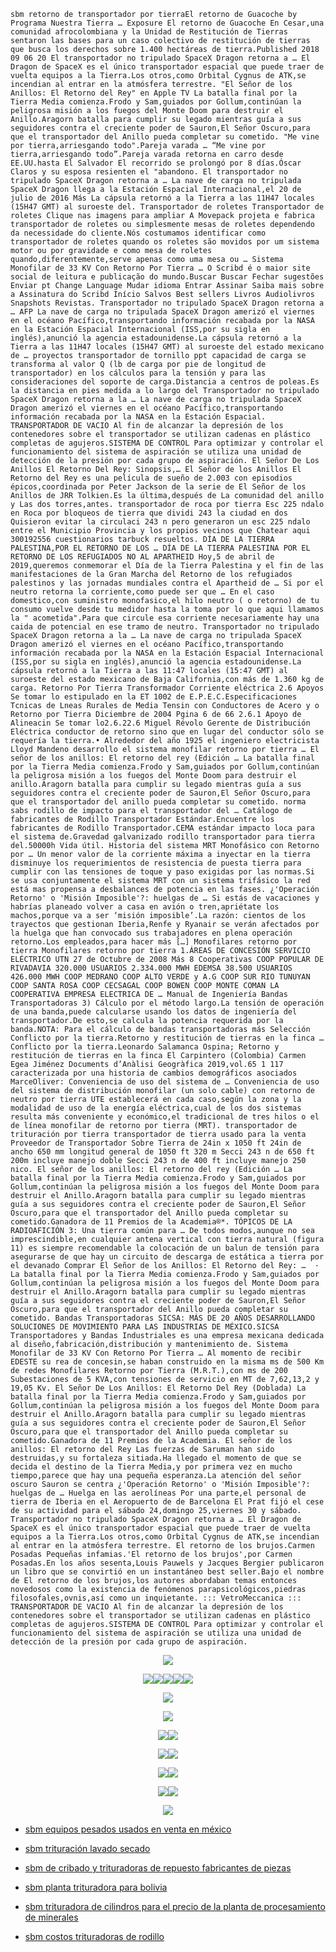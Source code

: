 
```
sbm retorno de transportador por tierraEl retorno de Guacoche by Programa Nuestra Tierra … Exposure El retorno de Guacoche En Cesar,una comunidad afrocolombiana y la Unidad de Restitución de Tierras sentaron las bases para un caso colectivo de restitución de tierras que busca los derechos sobre 1.400 hectáreas de tierra.Published 2018 09 06 20 El transportador no tripulado SpaceX Dragon retorna a … El Dragon de SpaceX es el único transportador espacial que puede traer de vuelta equipos a la Tierra.Los otros,como Orbital Cygnus de ATK,se incendian al entrar en la atmósfera terrestre. "El Señor de los Anillos: El Retorno del Rey" en Apple TV La batalla final por la Tierra Media comienza.Frodo y Sam,guiados por Gollum,continúan la peligrosa misión a los fuegos del Monte Doom para destruir el Anillo.Aragorn batalla para cumplir su legado mientras guía a sus seguidores contra el creciente poder de Sauron,El Señor Oscuro,para que el transportador del Anillo pueda completar su cometido. "Me vine por tierra,arriesgando todo".Pareja varada … “Me vine por tierra,arriesgando todo”.Pareja varada retorna en carro desde EE.UU.hasta El Salvador El recorrido se prolongó por 8 días.Óscar Claros y su esposa resienten el "abandono. El transportador no tripulado SpaceX Dragon retorna a … La nave de carga no tripulada SpaceX Dragon llega a la Estación Espacial Internacional,el 20 de julio de 2016 Más La cápsula retornó a la Tierra a las 11H47 locales (15H47 GMT) al suroeste del. Transportador de roletes Transportador de roletes Clique nas imagens para ampliar A Movepack projeta e fabrica transportador de roletes ou simplesmente mesas de roletes dependendo da necessidade do cliente.Nós costumamos identificar como transportador de roletes quando os roletes são movidos por um sistema motor ou por gravidade e como mesa de roletes quando,diferentemente,serve apenas como uma mesa ou … Sistema Monofilar de 33 KV Con Retorno Por Tierra … O Scribd é o maior site social de leitura e publicação do mundo.Buscar Buscar Fechar sugestões Enviar pt Change Language Mudar idioma Entrar Assinar Saiba mais sobre a Assinatura do Scribd Início Salvos Best sellers Livros Audiolivros Snapshots Revistas. Transportador no tripulado SpaceX Dragon retorna a … AFP La nave de carga no tripulada SpaceX Dragon amerizó el viernes en el océano Pacífico,transportando información recabada por la NASA en la Estación Espacial Internacional (ISS,por su sigla en inglés),anunció la agencia estadounidense.La cápsula retornó a la Tierra a las 11H47 locales (15H47 GMT) al suroeste del estado mexicano de … proyectos transportador de tornillo ppt capacidad de carga se transforma al valor Q (lb de carga por pie de longitud de transportador) en los cálculos para la tensión y para las consideraciones del soporte de carga.Distancia a centros de poleas.Es la distancia en pies medida a lo largo del Transportador no tripulado SpaceX Dragon retorna a la … La nave de carga no tripulada SpaceX Dragon amerizó el viernes en el océano Pacífico,transportando información recabada por la NASA en la Estación Espacial. TRANSPORTADOR DE VACIO Al fin de alcanzar la depresión de los contenedores sobre el transportador se utilizan cadenas en plástico completas de agujeros.SISTEMA DE CONTROL Para optimizar y controlar el funcionamiento del sistema de aspiración se utiliza una unidad de detección de la presión por cada grupo de aspiración. El Señor De Los Anillos El Retorno Del Rey: Sinopsis,… El Señor de los Anillos El Retorno del Rey es una película de sueño de 2.003 con episodios épicos,coordinada por Peter Jackson de la serie de El Señor de los Anillos de JRR Tolkien.Es la última,después de La comunidad del anillo y Las dos torres,antes. transportador de roca por tierra Esc 225 ndalo en Roca por bloqueos de tierra que dividi 243 la ciudad en dos Quisieron evitar la circulaci 243 n pero generaron un esc 225 ndalo entre el Municipio Provincia y los propios vecinos que Chatear aqui 300192556 cuestionarios tarbuck resueltos. DÍA DE LA TIERRA PALESTINA,POR EL RETORNO DE LOS … DÍA DE LA TIERRA PALESTINA POR EL RETORNO DE LOS REFUGIADOS NO AL APARTHEID Hoy,5 de abril de 2019,queremos conmemorar el Día de la Tierra Palestina y el fin de las manifestaciones de la Gran Marcha del Retorno de los refugiados palestinos y las jornadas mundiales contra el Apartheid de … Si por el neutro retorna la corriente,como puede ser que … En el caso domestico,con suministro monofasico,el hilo neutro ( o retorno) de tu consumo vuelve desde tu medidor hasta la toma por lo que aqui llamamos la " acometida".Para que circule esa corriente necesariamente hay una caida de potencial en ese tramo de neutro. Transportador no tripulado SpaceX Dragon retorna a la … La nave de carga no tripulada SpaceX Dragon amerizó el viernes en el océano Pacífico,transportando información recabada por la NASA en la Estación Espacial Internacional (ISS,por su sigla en inglés),anunció la agencia estadounidense.La cápsula retornó a la Tierra a las 11:47 locales (15:47 GMT) al suroeste del estado mexicano de Baja California,con más de 1.360 kg de carga. Retorno Por Tierra Transformador Corriente eléctrica 2.6 Apoyos Se tomar lo estipulado en la ET 1002 de E.P.E.C.Especificaciones Tcnicas de Lneas Rurales de Media Tensin con Conductores de Acero y o Retorno por Tierra Diciembre de 2004 Pgina 6 de 66 2.6.1 Apoyo de Alineacin Se tomar lo2.6.22.6 Miguel Révolo Gerente de Distribución Eléctrica conductor de retorno sino que en lugar del conductor sólo se requería la tierra.• Alrededor del año 1925 el ingeniero electricista Lloyd Mandeno desarrollo el sistema monofilar retorno por tierra … ‎El señor de los anillos: El retorno del rey (Edición … La batalla final por la Tierra Media comienza.Frodo y Sam,guiados por Gollum,continúan la peligrosa misión a los fuegos del Monte Doom para destruir el anillo.Aragorn batalla para cumplir su legado mientras guía a sus seguidores contra el creciente poder de Sauron,El Señor Oscuro,para que el transportador del anillo pueda completar su cometido. norma sabs rodillo de impacto para el transportador del … Catálogo de fabricantes de Rodillo Transportador Estándar.Encuentre los fabricantes de Rodillo Transportador.CEMA estándar impacto loca para el sistema de.Gravedad galvanizado rodillo transportador para tierra del.50000h Vida útil. Historia del sistema MRT Monofásico con Retorno por … Un menor valor de la corriente máxima a inyectar en la tierra disminuye los requerimientos de resistencia de puesta tierra para cumplir con las tensiones de toque y paso exigidas por las normas.Si se usa conjuntamente el sistema MRT con un sistema trifásico la red está mas propensa a desbalances de potencia en las fases. ¿'Operación Retorno' o 'Misión Imposible'?: huelgas de … Si estás de vacaciones y habrías planeado volver a casa en avión o tren,apriétate los machos,porque va a ser ‘misión imposible’.La razón: cientos de los trayectos que gestionan Iberia,Renfe y Ryanair se verán afectados por la huelga que han convocado sus trabajadores en plena operación retorno.Los empleados,para hacer más […] Monofilares retorno por tierra Monofilares retorno por tierra 1.ÁREAS DE CONCESIÓN SERVICIO ELÉCTRICO UTN 27 de Octubre de 2008 Más 8 Cooperativas COOP POPULAR DE RIVADAVIA 320.000 USUARIOS 2.334.000 MWH EDEMSA 38.500 USUARIOS 426.000 MWH COOP MEDRANO COOP ALTO VERDE y A.G COOP SUR RIO TUNUYAN COOP SANTA ROSA COOP CECSAGAL COOP BOWEN COOP MONTE COMAN LA COOPERATIVA EMPRESA ELECTRICA DE … Manual de Ingeniería Bandas Transportadoras 3) Cálculo por el método largo.La tensión de operación de una banda,puede calcularse usando los datos de ingeniería del transportador.De esto,se calcula la potencia requerida por la banda.NOTA: Para el cálculo de bandas transportadoras más Selección Conflicto por la tierra.Retorno y restitución de tierras en la finca … Conflicto por la tierra.Leonardo Salamanca Ospina; Retorno y restitución de tierras en la finca El Carpintero (Colombia) Carmen Egea Jiménez Documents d’Anàlisi Geogràfica 2019,vol.65 1 117 caracterizada por una historia de cambios demográficos asociados MarceOliver: Conveniencia de uso del sistema de … Conveniencia de uso del sistema de distribución monofilar (un solo cable) con retorno de neutro por tierra UTE establecerá en cada caso,según la zona y la modalidad de uso de la energía eléctrica,cual de los dos sistemas resulta más conveniente y económico,el tradicional de tres hilos o el de línea monofilar de retorno por tierra (MRT). transportador de trituración por tierra transportador de tierra usado para la venta Proveedor de Transportador Sobre Tierra de 24in x 1050 ft 24in de ancho 650 mm longitud general de 1050 ft 320 m Secci 243 n de 650 ft 200m incluye manejo doble Secci 243 n de 400 ft incluye manejo 250 nico. El señor de los anillos: El retorno del rey (Edición … La batalla final por la Tierra Media comienza.Frodo y Sam,guiados por Gollum,continúan la peligrosa misión a los fuegos del Monte Doom para destruir el Anillo.Aragorn batalla para cumplir su legado mientras guía a sus seguidores contra el creciente poder de Sauron,El Señor Oscuro,para que el transportador del Anillo pueda completar su cometido.Ganadora de 11 Premios de la Academia®*. TÓPICOS DE LA RADIOAFICIÓN 3: Una tierra común para … De todos modos,aunque no sea imprescindible,en cualquier antena vertical con tierra natural (figura 11) es siempre recomendable la colocación de un balun de tensión para asegurarse de que hay un circuito de descarga de estática a tierra por el devanado Comprar El Señor de los Anillos: El Retorno del Rey: …  · La batalla final por la Tierra Media comienza.Frodo y Sam,guiados por Gollum,continúan la peligrosa misión a los fuegos del Monte Doom para destruir el Anillo.Aragorn batalla para cumplir su legado mientras guía a sus seguidores contra el creciente poder de Sauron,El Señor Oscuro,para que el transportador del Anillo pueda completar su cometido. Bandas Transportadoras SICSA: MÁS DE 20 AÑOS DESARROLLANDO SOLUCIONES DE MOVIMIENTO PARA LAS INDUSTRIAS DE MÉXICO.SICSA Transportadores y Bandas Industriales es una empresa mexicana dedicada al diseño,fabricación,distribución y mantenimiento de. Sistema Monofilar de 33 KV Con Retorno Por Tierra … Al momento de recibir EDESTE su rea de concesin,se haban construido en la misma ms de 500 Km de redes Monofilares Retorno por Tierra (M.R.T.),con ms de 200 Subestaciones de 5 KVA,con tensiones de servicio en MT de 7,62,13,2 y 19,05 Kv. El Señor De Los Anillos: El Retorno Del Rey (Doblada) La batalla final por la Tierra Media comienza.Frodo y Sam,guiados por Gollum,continúan la peligrosa misión a los fuegos del Monte Doom para destruir el Anillo.Aragorn batalla para cumplir su legado mientras guía a sus seguidores contra el creciente poder de Sauron,El Señor Oscuro,para que el transportador del Anillo pueda completar su cometido.Ganadora de 11 Premios de la Academia. El señor de los anillos: El retorno del Rey Las fuerzas de Saruman han sido destruidas,y su fortaleza sitiada.Ha llegado el momento de que se decida el destino de la Tierra Media,y por primera vez en mucho tiempo,parece que hay una pequeña esperanza.La atención del señor oscuro Sauron se centra ¿'Operación Retorno' o 'Misión Imposible'?: huelgas de … Huelga en las aerolíneas Por una parte,el personal de tierra de Iberia en el Aeropuerto de de Barcelona El Prat fijó el cese de su actividad para el sábado 24,domingo 25,viernes 30 y sábado. Transportador no tripulado SpaceX Dragon retorna a … El Dragon de SpaceX es el único transportador espacial que puede traer de vuelta equipos a la Tierra.Los otros,como Orbital Cygnus de ATK,se incendian al entrar en la atmósfera terrestre. El retorno de los brujos.Carmen Posadas Pequeñas infamias.'El retorno de los brujos',por Carmen Posadas.En los años sesenta,Louis Pauwels y Jacques Bergier publicaron un libro que se convirtió en un instantáneo best seller.Bajo el nombre de El retorno de los brujos,los autores abordaban temas entonces novedosos como la existencia de fenómenos parapsicológicos,piedras filosofales,ovnis,así como un inquietante. ::: VetroMeccanica ::: TRANSPORTADOR DE VACIO Al fin de alcanzar la depresión de los contenedores sobre el transportador se utilizan cadenas en plástico completas de agujeros.SISTEMA DE CONTROL Para optimizar y controlar el funcionamiento del sistema de aspiración se utiliza una unidad de detección de la presión por cada grupo de aspiración. 
```

<div align="center">

<a href="https://es-crusher.shibang-china.com/github&k=sbm+retorno+de+transportador+por+tierra"><img src="https://static.shibang-china.com/es/crusher/logo.jpg"></a>

<a href="https://es-crusher.shibang-china.com/github&k=sbm+retorno+de+transportador+por+tierra"><img src="https://static.shibang-china.com/es/crusher/index.jpg"></a><a href="https://es-crusher.shibang-china.com/material.htmlgithub&k=sbm+retorno+de+transportador+por+tierra"><img src="https://static.shibang-china.com/es/crusher/material.jpg"></a><a href="https://es-crusher.shibang-china.com/application.htmlgithub&k=sbm+retorno+de+transportador+por+tierra"><img src="https://static.shibang-china.com/es/crusher/application.jpg"></a><a href="https://es-crusher.shibang-china.com/aboutus.htmlgithub&k=sbm+retorno+de+transportador+por+tierra"><img src="https://static.shibang-china.com/es/crusher/aboutus.jpg"></a><a href="https://es-crusher.shibang-china.com/contact.htmlgithub&k=sbm+retorno+de+transportador+por+tierra"><img src="https://static.shibang-china.com/es/crusher/contact.jpg"></a>

<a href="https://es-crusher.shibang-china.com/github&k=sbm+retorno+de+transportador+por+tierra"><img src="https://static.shibang-china.com/es/crusher/banner.jpg"></a>

<a href="https://swt.shibang-china.com/github&k=sbm+retorno+de+transportador+por+tierra"><img src="https://static.shibang-china.com/es/crusher/text.jpg"></a>

<a href="https://swt.shibang-china.com/github&k=sbm+retorno+de+transportador+por+tierra"><img src="https://static.shibang-china.com/es/crusher/chat.jpg"></a><a href="https://es-crusher.shibang-china.com/contact.htmlgithub&k=sbm+retorno+de+transportador+por+tierra"><img src="https://static.shibang-china.com/es/crusher/message.jpg"></a>

<a href="https://es-crusher.shibang-china.com/products/pe.htmlgithub&k=sbm+retorno+de+transportador+por+tierra"><img src="https://static.shibang-china.com/es/crusher/pe.jpg"></a><a href="https://es-crusher.shibang-china.com/products/pf.htmlgithub&k=sbm+retorno+de+transportador+por+tierra"><img src="https://static.shibang-china.com/es/crusher/pf.jpg"></a>

<a href="https://es-crusher.shibang-china.com/products/hpt.htmlgithub&k=sbm+retorno+de+transportador+por+tierra"><img src="https://static.shibang-china.com/es/crusher/hpt.jpg"></a><a href="https://es-crusher.shibang-china.com/products/vsi.htmlgithub&k=sbm+retorno+de+transportador+por+tierra"><img src="https://static.shibang-china.com/es/crusher/vsi.jpg"></a>

<a href="https://es-crusher.shibang-china.com/products/klv.htmlgithub&k=sbm+retorno+de+transportador+por+tierra"><img src="https://static.shibang-china.com/es/crusher/klv.jpg"></a><a href="https://es-crusher.shibang-china.com/products/portable.htmlgithub&k=sbm+retorno+de+transportador+por+tierra"><img src="https://static.shibang-china.com/es/crusher/portable.jpg"></a>

<a href="https://swt.shibang-china.com/github&k=sbm+retorno+de+transportador+por+tierra"><img src="https://static.shibang-china.com/es/crusher/case.jpg"></a>

</div>


* [sbm equipos pesados ​​usados ​​en venta en méxico](sbm%20equipos%20pesados%20%E2%80%8B%E2%80%8Busados%20%E2%80%8B%E2%80%8Ben%20venta%20en%20m%C3%A9xico.md)

* [sbm trituración lavado secado](sbm%20trituraci%C3%B3n%20lavado%20secado.md)

* [sbm de cribado y trituradoras de repuesto fabricantes de piezas](sbm%20de%20cribado%20y%20trituradoras%20de%20repuesto%20fabricantes%20de%20piezas.md)

* [sbm planta trituradora para bolivia](sbm%20planta%20trituradora%20para%20bolivia.md)

* [sbm trituradora de cilindros para el precio de la planta de procesamiento de minerales](sbm%20trituradora%20de%20cilindros%20para%20el%20precio%20de%20la%20planta%20de%20procesamiento%20de%20minerales.md)

* [sbm costos trituradoras de rodillo](sbm%20costos%20trituradoras%20de%20rodillo.md)